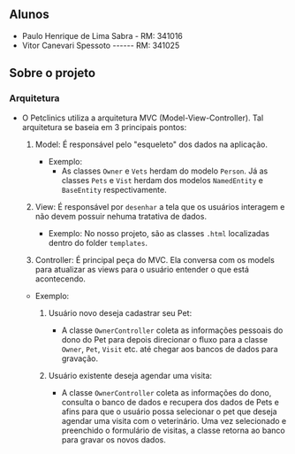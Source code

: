 ## Alunos
- Paulo Henrique de Lima Sabra - RM: 341016
- Vitor Canevari Spessoto ------ RM: 341025

## Sobre o projeto
### Arquitetura
- O Petclinics utiliza a arquitetura MVC (Model-View-Controller). Tal arquitetura se baseia em 3 principais pontos:
    1. Model: É responsável pelo "esqueleto" dos dados na aplicação.
        * Exemplo: 
            * As classes `Owner` e `Vets` herdam do modelo `Person`. Já as classes `Pets` e `Vist` herdam dos modelos `NamedEntity` e `BaseEntity` respectivamente.
    
    2. View: É responsável por `desenhar` a tela que os usuários interagem e não devem possuir nehuma tratativa de dados.
        * Exemplo: No nosso projeto, são as classes `.html` localizadas dentro do folder `templates`.

    3. Controller: É principal peça do MVC. Ela conversa com os models para atualizar as views para o usuário entender o que está acontecendo.
    * Exemplo:
        1. Usuário novo deseja cadastrar seu Pet:
            * A classe `OwnerController` coleta as informações pessoais do dono do Pet para depois direcionar o fluxo para a classe `Owner`, `Pet`, `Visit` etc. até chegar aos bancos de dados para gravação.

        2. Usuário existente deseja agendar uma visita:
            * A classe `OwnerController` coleta as informações do dono, consulta o banco de dados e recupera dos dados de Pets e afins para que o usuário possa selecionar o pet que deseja agendar uma visita com o veterinário. Uma vez selecionado e preenchido o formulário de visitas, a classe retorna ao banco para gravar os novos dados.
    


